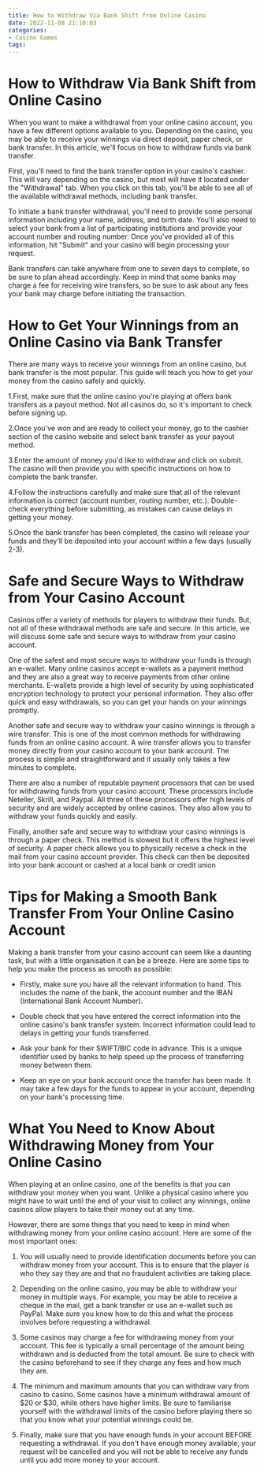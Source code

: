 ```yaml
---
title: How to Withdraw Via Bank Shift from Online Casino 
date: 2022-11-08 21:10:03
categories:
- Casino Games
tags:
---
```



#  How to Withdraw Via Bank Shift from Online Casino 

When you want to make a withdrawal from your online casino account, you have a few different options available to you. Depending on the casino, you may be able to receive your winnings via direct deposit, paper check, or bank transfer. In this article, we'll focus on how to withdraw funds via bank transfer.

First, you'll need to find the bank transfer option in your casino's cashier. This will vary depending on the casino, but most will have it located under the "Withdrawal" tab. When you click on this tab, you'll be able to see all of the available withdrawal methods, including bank transfer.

To initiate a bank transfer withdrawal, you'll need to provide some personal information including your name, address, and birth date. You'll also need to select your bank from a list of participating institutions and provide your account number and routing number. Once you've provided all of this information, hit "Submit" and your casino will begin processing your request.

Bank transfers can take anywhere from one to seven days to complete, so be sure to plan ahead accordingly. Keep in mind that some banks may charge a fee for receiving wire transfers, so be sure to ask about any fees your bank may charge before initiating the transaction.

#  How to Get Your Winnings from an Online Casino via Bank Transfer 

There are many ways to receive your winnings from an online casino, but bank transfer is the most popular. This guide will teach you how to get your money from the casino safely and quickly. 

1.First, make sure that the online casino you're playing at offers bank transfers as a payout method. Not all casinos do, so it's important to check before signing up.

2.Once you've won and are ready to collect your money, go to the cashier section of the casino website and select bank transfer as your payout method.

3.Enter the amount of money you'd like to withdraw and click on submit. The casino will then provide you with specific instructions on how to complete the bank transfer.

4.Follow the instructions carefully and make sure that all of the relevant information is correct (account number, routing number, etc.). Double-check everything before submitting, as mistakes can cause delays in getting your money.

5.Once the bank transfer has been completed, the casino will release your funds and they'll be deposited into your account within a few days (usually 2-3).

#  Safe and Secure Ways to Withdraw from Your Casino Account 
Casinos offer a variety of methods for players to withdraw their funds. But, not all of these withdrawal methods are safe and secure. In this article, we will discuss some safe and secure ways to withdraw from your casino account.

One of the safest and most secure ways to withdraw your funds is through an e-wallet. Many online casinos accept e-wallets as a payment method and they are also a great way to receive payments from other online merchants. E-wallets provide a high level of security by using sophisticated encryption technology to protect your personal information. They also offer quick and easy withdrawals, so you can get your hands on your winnings promptly.

Another safe and secure way to withdraw your casino winnings is through a wire transfer. This is one of the most common methods for withdrawing funds from an online casino account. A wire transfer allows you to transfer money directly from your casino account to your bank account. The process is simple and straightforward and it usually only takes a few minutes to complete.

There are also a number of reputable payment processors that can be used for withdrawing funds from your casino account. These processors include Neteller, Skrill, and Paypal. All three of these processors offer high levels of security and are widely accepted by online casinos. They also allow you to withdraw your funds quickly and easily.

Finally, another safe and secure way to withdraw your casino winnings is through a paper check. This method is slowest but it offers the highest level of security. A paper check allows you to physically receive a check in the mail from your casino account provider. This check can then be deposited into your bank account or cashed at a local bank or credit union

#  Tips for Making a Smooth Bank Transfer From Your Online Casino Account 

Making a bank transfer from your casino account can seem like a daunting task, but with a little organisation it can be a breeze. Here are some tips to help you make the process as smooth as possible:

- Firstly, make sure you have all the relevant information to hand. This includes the name of the bank, the account number and the IBAN (International Bank Account Number).

- Double check that you have entered the correct information into the online casino's bank transfer system. Incorrect information could lead to delays in getting your funds transferred.

- Ask your bank for their SWIFT/BIC code in advance. This is a unique identifier used by banks to help speed up the process of transferring money between them.

- Keep an eye on your bank account once the transfer has been made. It may take a few days for the funds to appear in your account, depending on your bank's processing time.

#  What You Need to Know About Withdrawing Money from Your Online Casino

When playing at an online casino, one of the benefits is that you can withdraw your money when you want. Unlike a physical casino where you might have to wait until the end of your visit to collect any winnings, online casinos allow players to take their money out at any time.

However, there are some things that you need to keep in mind when withdrawing money from your online casino account. Here are some of the most important ones:

1. You will usually need to provide identification documents before you can withdraw money from your account. This is to ensure that the player is who they say they are and that no fraudulent activities are taking place.

2. Depending on the online casino, you may be able to withdraw your money in multiple ways. For example, you may be able to receive a cheque in the mail, get a bank transfer or use an e-wallet such as PayPal. Make sure you know how to do this and what the process involves before requesting a withdrawal.

3. Some casinos may charge a fee for withdrawing money from your account. This fee is typically a small percentage of the amount being withdrawn and is deducted from the total amount. Be sure to check with the casino beforehand to see if they charge any fees and how much they are.

4. The minimum and maximum amounts that you can withdraw vary from casino to casino. Some casinos have a minimum withdrawal amount of $20 or $30, while others have higher limits. Be sure to familiarise yourself with the withdrawal limits of the casino before playing there so that you know what your potential winnings could be.

5. Finally, make sure that you have enough funds in your account BEFORE requesting a withdrawal. If you don't have enough money available, your request will be cancelled and you will not be able to receive any funds until you add more money to your account.